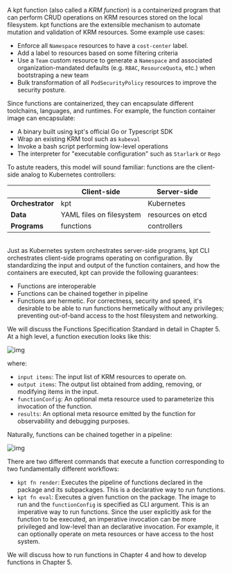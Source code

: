 A kpt function (also called a _KRM function_) is a containerized program that can perform CRUD
operations on KRM resources stored on the local filesystem. kpt functions are the extensible
mechanism to automate mutation and validation of KRM resources. Some example use cases:

- Enforce all `Namespace` resources to have a `cost-center` label.
- Add a label to resources based on some filtering criteria
- Use a `Team` custom resource to generate a `Namespace` and associated organization-mandated
  defaults (e.g. `RBAC`, `ResourceQuota`, etc.) when bootstraping a new team
- Bulk transformation of all `PodSecurityPolicy` resources to improve the security posture.

Since functions are containerized, they can encapsulate different toolchains, languages, and
runtimes. For example, the function container image can encapsulate:

- A binary built using kpt's official Go or Typescript SDK
- Wrap an existing KRM tool such as `kubeval`
- Invoke a bash script performing low-level operations
- The interpreter for "executable configuration" such as `Starlark` or `Rego`

To astute readers, this model will sound familiar: functions are the client-side analog to
Kubernetes controllers: </br>

|                  | Client-side              | Server-side       |
| ---------------- | ------------------------ | ----------------- |
| **Orchestrator** | kpt                      | Kubernetes        |
| **Data**         | YAML files on filesystem | resources on etcd |
| **Programs**     | functions                | controllers       |

</br> Just as Kubernetes system orchestrates server-side programs, kpt CLI orchestrates client-side
programs operating on configuration. By standardizing the input and output of the function
containers, and how the containers are executed, kpt can provide the following guarantees:

- Functions are interoperable
- Functions can be chained together in pipeline
- Functions are hermetic. For correctness, security and speed, it's desirable to be able to run
  functions hermetically without any privileges; preventing out-of-band access to the host
  filesystem and networking.

We will discuss the Functions Specification Standard in detail in Chapter 5. At a high level, a
function execution looks like this:

![img](/static/images/func.svg)

where:

- `input items`: The input list of KRM resources to operate on.
- `output items`: The output list obtained from adding, removing, or modifying items in the input.
- `functionConfig`: An optional meta resource used to parameterize this invocation of the function.
- `results`: An optional meta resource emitted by the function for observability and debugging
  purposes.

Naturally, functions can be chained together in a pipeline:

![img](/static/images/pipeline.svg)

There are two different commands that execute a function corresponding to two fundamentally
different workflows:

- `kpt fn render`: Executes the pipeline of functions declared in the package and its subpackages.
  This is a declarative way to run functions.
- `kpt fn eval`: Executes a given function on the package. The image to run and the `functionConfig`
  is specified as CLI argument. This is an imperative way to run functions. Since the user
  explicitly ask for the function to be executed, an imperative invocation can be more privileged
  and low-level than an declarative invocation. For example, it can optionally operate on meta
  resources or have access to the host system.

We will discuss how to run functions in Chapter 4 and how to develop functions in Chapter 5.
